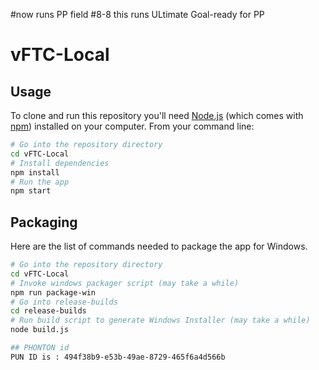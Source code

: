 #now runs PP field
#8-8 this runs ULtimate Goal-ready for PP
 # vFTC-Local

## Usage

To clone and run this repository you'll need [Node.js](https://nodejs.org/en/download/) (which comes with [npm](http://npmjs.com)) installed on your computer. From your command line:

```bash
# Go into the repository directory
cd vFTC-Local
# Install dependencies
npm install
# Run the app
npm start
```

## Packaging

Here are the list of commands needed to package the app for Windows.

```bash
# Go into the repository directory
cd vFTC-Local
# Invoke windows packager script (may take a while)
npm run package-win
# Go into release-builds
cd release-builds
# Run build script to generate Windows Installer (may take a while)
node build.js

## PHONTON id
PUN ID is : 494f38b9-e53b-49ae-8729-465f6a4d566b
